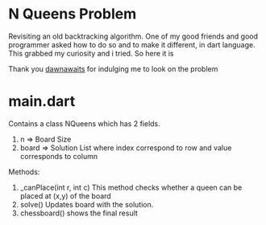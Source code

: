 # N Queens Problem
Revisiting an old backtracking algorithm. One of my good friends and good programmer
asked how to do so and to make it different, in dart language. This grabbed my curiosity and
i tried. So here it is

Thank you [dawnawaits](https://github.com/dawnawaits) for indulging me to look on the problem

# main.dart

Contains a class NQueens which has 2 fields. 
1. n => Board Size
2. board => Solution List where index correspond to row and value corresponds to column

Methods:
1. _canPlace(int r, int c)
  This method checks whether a queen can be placed at (x,y) of the board
2. solve()
  Updates board with the solution.
3. chessboard()
  shows the final result

